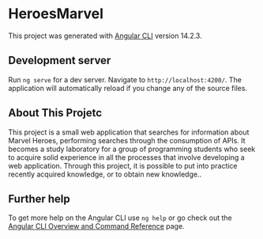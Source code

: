 # HeroesMarvel

This project was generated with [Angular CLI](https://github.com/angular/angular-cli) version 14.2.3.

## Development server

Run `ng serve` for a dev server. Navigate to `http://localhost:4200/`. The application will automatically reload if you change any of the source files.

## About This Projetc

This project is a small web application that searches for information about Marvel Heroes, performing searches through the consumption of APIs.
It becomes a study laboratory for a group of programming students who seek to acquire solid experience in all the processes that involve developing a web application. Through this project, it is possible to put into practice recently acquired knowledge, or to obtain new knowledge..


## Further help

To get more help on the Angular CLI use `ng help` or go check out the [Angular CLI Overview and Command Reference](https://angular.io/cli) page.
